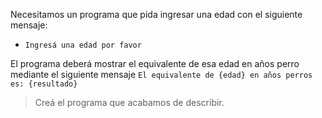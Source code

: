 Necesitamos un programa que pida ingresar una edad con el siguiente mensaje:

*  `Ingresá una edad por favor`

El programa deberá mostrar el equivalente de esa edad en años perro mediante el siguiente mensaje `El equivalente de {edad} en años perros es: {resultado}`

> Creá el programa que acabamos de describir.

<style>
  .mu-browser {
    display: none;
  }
</style>